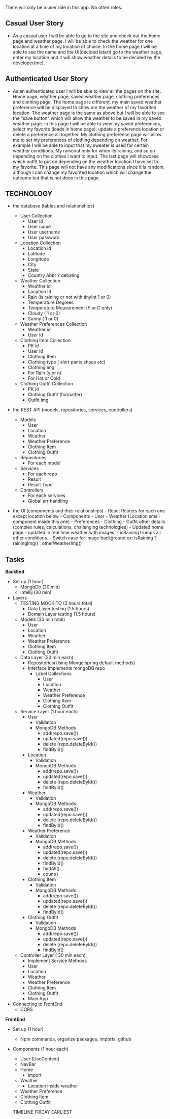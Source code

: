 There will only be a user role in this app. No other roles.

## Casual User Story

- As a casual user I will be able to go to the site and check out the home page and weather page. I will be able to check the weather for one location at a time of my location of choice. In the home page I will be able to see the name and the UI(decided later)I go to the weather page, enter my location and it will show weather details to be decided by the developer(me).

## Authenticated User Story

- As an authenticated user I will be able to view all the pages on the site. Home page, weather page, saved weather page, clothing preferences and clothing page. The home page is different, my main saved weather preference will be displayed to show me the weather of my favorited location. The weather page is the same as above but I will be able to see the "save button" which will allow the weather to be saved in my saved weather page. In this page I will be able to view my saved preferences, select my favorite (loads in home page), update a preference location or delete a preference all together. My clothing preference page will allow me to set my preferences of clothing depending on weather. For example I will be able to input that my sweater is used for certain weather conditions. My raincoat only for when its raining, and so on depending on the clothes I want to input. The last page will showcase which outfit to put on depending on the weather location I have set to my favorite. This page will not have any modifications since it is random, although I can change my favorited location which will change the outcome but that is not done in this page.

## TECHNOLOGY

- the database (tables and relationships)

  - User Collection
    - User id
    - User name
    - User username
    - User password
  - Location Collection
    - Location id
    - Latitude
    - Longitude
    - City
    - State
    - Country Abbr ? debating
  - Weather Collection
    - Weather id
    - Location Id
    - Rain (is raining or not with tinyInt 1 or 0)
    - Temperature Degrees
    - Temperature Measurement (F or C only)
    - Cloudy ( 1 or 0)
    - Sunny ( 1 or 0)
  - Weather Preferences Collection
    - Weather id
    - User id
  - Clothing Item Collection
    - PK id
    - User id
    - Clothing Item
    - Clothing type ( shirt pants shoes etc)
    - Clothing img
    - For Rain (y or n)
    - For Hot or Cold
  - Clothing Outfit Collection
    - PK id
    - Clothing Outfit (formatter)
    - Outfit img

- the REST API (models, repositories, services, controllers)
  - Models
    - User
    - Location
    - Weather
    - Weather Preference
    - Clothing Item
    - Clothing Outfit
  - Repositories
    - For each model
  - Services
    - For each repo
    - Result
    - Result Type
  - Controllers
    - For each services
    - Global err handling
- the UI (components and their relationships) - React Routers for each one except location below - Components - User - Weather (Location small component inside this one) - Preferences - Clothing - Outfit
  other details (complex rules, calculations, challenging technologies) - Updated home page - updated in real time weather with images. - isRaining trumps all other conditions. - Switch case for image background
  ex: isRaining ? rainingImg() : otherWeatherImg()

## Tasks

**BackEnd**

- Set up (1 hour)
  - MongoDb (30 min)
  - Intellij (30 min)
- Layers
  - TESTING MOCKITO (3 hours total)
    - Data Layer testing (1.5 hours)
    - Domain Layer testing (1.5 hours)
  - Models (30 min total)
    - User
    - Location
    - Weather
    - Weather Preference
    - Clothing Item
    - Clothing Outfit
  - Data Layer (30 min each)
    - Repositories(Using Mongo spring default methods)
    - Interface implements mongoDB repo
      - Label Collections
        - User
        - Location
        - Weather
        - Weather Preference
        - Clothing Item
        - Clothing Outfit
  - Service Layer (1 hour each)
    - User
      - Validation
      - MongoDB Methods
        - add(repo.save())
        - updated(repo.save())
        - delete (repo.deleteById())
        - findById()
    - Location
      - Validation
      - MongoDB Methods
        - add(repo.save())
        - updated(repo.save())
        - delete (repo.deleteById())
        - findById()
    - Weather
      - Validation
      - MongoDB Methods
        - add(repo.save())
        - updated(repo.save())
        - delete (repo.deleteById())
        - findById()
    - Weather Preference
      - Validation
      - MongoDB Methods
        - add(repo.save())
        - updated(repo.save())
        - delete (repo.deleteById())
        - findById()
        - findAll()
        - count()
    - Clothing Item
      - Validation
      - MongoDB Methods
        - add(repo.save())
        - updated(repo.save())
        - delete (repo.deleteById())
        - findById()
    - Clothing Outfit
      - Validation
      - MongoDB Methods
        - add(repo.save())
        - updated(repo.save())
        - delete (repo.deleteById())
        - findById()
  - Controller Layer ( 30 min each)
    - Implement Service Methods
    - User
    - Location
    - Weather
    - Weather Preference
    - Clothing Item
    - Clothing Outfit
    - Main App
- Connecting to FrontEnd
  - CORS

**FrontEnd**

- Set up (1 hour)
  - Npm commands, organize packages, imports, github
- Components (1 hour each)

  - User (UseContext)
  - NavBar
  - Home
    - import <Weather/>
  - Weather
    - Location inside weather
  - Weather Preference
  - Clothing Item
  - Clothing Outfit

  TIMELINE FRIDAY EARLIEST
